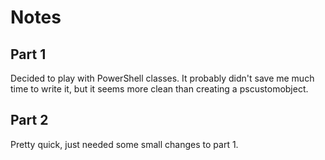 # Notes

## Part 1

Decided to play with PowerShell classes. It probably didn't save me much time to write it, but it seems more clean than creating a pscustomobject.

## Part 2

Pretty quick, just needed some small changes to part 1.
